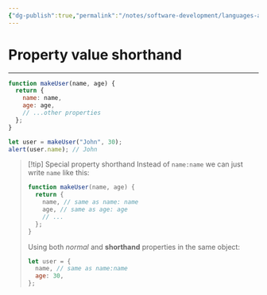 ```yaml
---
{"dg-publish":true,"permalink":"/notes/software-development/languages-and-frameworks/web-development/front-end/javascript-vanilla/03-objects/01-objects-basics/03-property-value-shorthand/","tags":["programming","webdevelopment","frontend","JavaScript"],"created":"2025-07-13T15:24:56.425+08:00"}
---
```



# Property value shorthand

---

```javascript
function makeUser(name, age) {
  return {
    name: name,
    age: age,
    // ...other properties
  };
}

let user = makeUser("John", 30);
alert(user.name); // John
```

> [!tip] Special property shorthand
> Instead of `name:name` we can just write `name` like this:
>
> ```javascript
> function makeUser(name, age) {
>   return {
>     name, // same as name: name
>     age, // same as age: age
>     // ...
>   };
> }
> ```
>
> Using both _normal_ and **shorthand** properties in the same object:
>
> ```javascript
> let user = {
>   name, // same as name:name
>   age: 30,
> };
> ```
